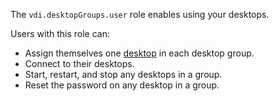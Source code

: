 The `vdi.desktopGroups.user` role enables using your desktops.

Users with this role can:
* Assign themselves one [desktop](../../../cloud-desktop/concepts/desktops-and-groups.md) in each desktop group.
* Connect to their desktops.
* Start, restart, and stop any desktops in a group.
* Reset the password on any desktop in a group.